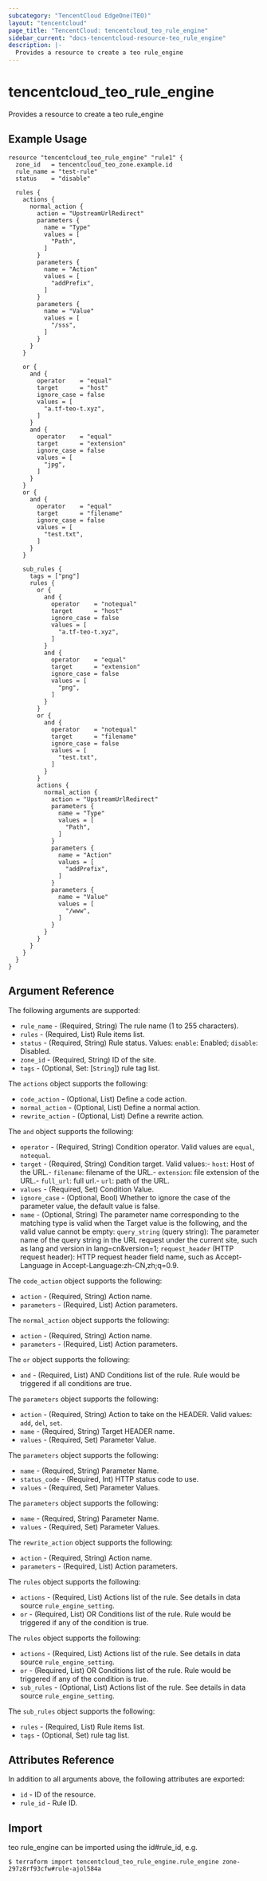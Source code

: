 ```yaml
---
subcategory: "TencentCloud EdgeOne(TEO)"
layout: "tencentcloud"
page_title: "TencentCloud: tencentcloud_teo_rule_engine"
sidebar_current: "docs-tencentcloud-resource-teo_rule_engine"
description: |-
  Provides a resource to create a teo rule_engine
---
```


# tencentcloud_teo_rule_engine

Provides a resource to create a teo rule_engine

## Example Usage

```hcl
resource "tencentcloud_teo_rule_engine" "rule1" {
  zone_id   = tencentcloud_teo_zone.example.id
  rule_name = "test-rule"
  status    = "disable"

  rules {
    actions {
      normal_action {
        action = "UpstreamUrlRedirect"
        parameters {
          name = "Type"
          values = [
            "Path",
          ]
        }
        parameters {
          name = "Action"
          values = [
            "addPrefix",
          ]
        }
        parameters {
          name = "Value"
          values = [
            "/sss",
          ]
        }
      }
    }

    or {
      and {
        operator    = "equal"
        target      = "host"
        ignore_case = false
        values = [
          "a.tf-teo-t.xyz",
        ]
      }
      and {
        operator    = "equal"
        target      = "extension"
        ignore_case = false
        values = [
          "jpg",
        ]
      }
    }
    or {
      and {
        operator    = "equal"
        target      = "filename"
        ignore_case = false
        values = [
          "test.txt",
        ]
      }
    }

    sub_rules {
      tags = ["png"]
      rules {
        or {
          and {
            operator    = "notequal"
            target      = "host"
            ignore_case = false
            values = [
              "a.tf-teo-t.xyz",
            ]
          }
          and {
            operator    = "equal"
            target      = "extension"
            ignore_case = false
            values = [
              "png",
            ]
          }
        }
        or {
          and {
            operator    = "notequal"
            target      = "filename"
            ignore_case = false
            values = [
              "test.txt",
            ]
          }
        }
        actions {
          normal_action {
            action = "UpstreamUrlRedirect"
            parameters {
              name = "Type"
              values = [
                "Path",
              ]
            }
            parameters {
              name = "Action"
              values = [
                "addPrefix",
              ]
            }
            parameters {
              name = "Value"
              values = [
                "/www",
              ]
            }
          }
        }
      }
    }
  }
}
```

## Argument Reference

The following arguments are supported:

* `rule_name` - (Required, String) The rule name (1 to 255 characters).
* `rules` - (Required, List) Rule items list.
* `status` - (Required, String) Rule status. Values: `enable`: Enabled; `disable`: Disabled.
* `zone_id` - (Required, String) ID of the site.
* `tags` - (Optional, Set: [`String`]) rule tag list.

The `actions` object supports the following:

* `code_action` - (Optional, List) Define a code action.
* `normal_action` - (Optional, List) Define a normal action.
* `rewrite_action` - (Optional, List) Define a rewrite action.

The `and` object supports the following:

* `operator` - (Required, String) Condition operator. Valid values are `equal`, `notequal`.
* `target` - (Required, String) Condition target. Valid values:- `host`: Host of the URL.- `filename`: filename of the URL.- `extension`: file extension of the URL.- `full_url`: full url.- `url`: path of the URL.
* `values` - (Required, Set) Condition Value.
* `ignore_case` - (Optional, Bool) Whether to ignore the case of the parameter value, the default value is false.
* `name` - (Optional, String) The parameter name corresponding to the matching type is valid when the Target value is the following, and the valid value cannot be empty: `query_string` (query string): The parameter name of the query string in the URL request under the current site, such as lang and version in lang=cn&version=1; `request_header` (HTTP request header): HTTP request header field name, such as Accept-Language in Accept-Language:zh-CN,zh;q=0.9.

The `code_action` object supports the following:

* `action` - (Required, String) Action name.
* `parameters` - (Required, List) Action parameters.

The `normal_action` object supports the following:

* `action` - (Required, String) Action name.
* `parameters` - (Required, List) Action parameters.

The `or` object supports the following:

* `and` - (Required, List) AND Conditions list of the rule. Rule would be triggered if all conditions are true.

The `parameters` object supports the following:

* `action` - (Required, String) Action to take on the HEADER. Valid values: `add`, `del`, `set`.
* `name` - (Required, String) Target HEADER name.
* `values` - (Required, Set) Parameter Value.

The `parameters` object supports the following:

* `name` - (Required, String) Parameter Name.
* `status_code` - (Required, Int) HTTP status code to use.
* `values` - (Required, Set) Parameter Values.

The `parameters` object supports the following:

* `name` - (Required, String) Parameter Name.
* `values` - (Required, Set) Parameter Values.

The `rewrite_action` object supports the following:

* `action` - (Required, String) Action name.
* `parameters` - (Required, List) Action parameters.

The `rules` object supports the following:

* `actions` - (Required, List) Actions list of the rule. See details in data source `rule_engine_setting`.
* `or` - (Required, List) OR Conditions list of the rule. Rule would be triggered if any of the condition is true.

The `rules` object supports the following:

* `actions` - (Required, List) Actions list of the rule. See details in data source `rule_engine_setting`.
* `or` - (Required, List) OR Conditions list of the rule. Rule would be triggered if any of the condition is true.
* `sub_rules` - (Optional, List) Actions list of the rule. See details in data source `rule_engine_setting`.

The `sub_rules` object supports the following:

* `rules` - (Required, List) Rule items list.
* `tags` - (Optional, Set) rule tag list.

## Attributes Reference

In addition to all arguments above, the following attributes are exported:

* `id` - ID of the resource.
* `rule_id` - Rule ID.


## Import

teo rule_engine can be imported using the id#rule_id, e.g.
```
$ terraform import tencentcloud_teo_rule_engine.rule_engine zone-297z8rf93cfw#rule-ajol584a
```

